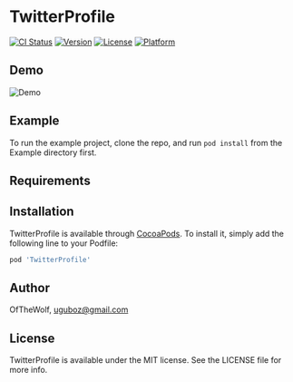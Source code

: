 # TwitterProfile

[![CI Status](https://img.shields.io/travis/OfTheWolf/TwitterProfile.svg?style=flat)](https://travis-ci.org/OfTheWolf/TwitterProfile)
[![Version](https://img.shields.io/cocoapods/v/TwitterProfile.svg?style=flat)](https://cocoapods.org/pods/TwitterProfile)
[![License](https://img.shields.io/cocoapods/l/TwitterProfile.svg?style=flat)](https://cocoapods.org/pods/TwitterProfile)
[![Platform](https://img.shields.io/cocoapods/p/TwitterProfile.svg?style=flat)](https://cocoapods.org/pods/TwitterProfile)

## Demo

![Demo](demo.gif)


## Example

To run the example project, clone the repo, and run `pod install` from the Example directory first.

## Requirements

## Installation

TwitterProfile is available through [CocoaPods](https://cocoapods.org). To install
it, simply add the following line to your Podfile:

```ruby
pod 'TwitterProfile'
```

## Author

OfTheWolf, uguboz@gmail.com

## License

TwitterProfile is available under the MIT license. See the LICENSE file for more info.
